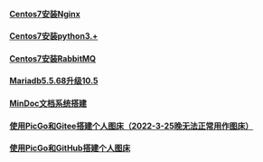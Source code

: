 
#### [Centos7安装Nginx](./工具服务搭建/Centos7安装Nginx.md)
#### [Centos7安装python3.+](./工具服务搭建/Centos7安装python3.+.md)
#### [Centos7安装RabbitMQ](./工具服务搭建/Centos7安装RabbitMQ.md)
#### [Mariadb5.5.68升级10.5](./工具服务搭建/Mariadb5.5.68升级10.5.md)
#### [MinDoc文档系统搭建](./工具服务搭建/MinDoc文档系统搭建.md)
#### [使用PicGo和Gitee搭建个人图床（2022-3-25晚无法正常用作图床）](./工具服务搭建/使用PicGo和Gitee搭建个人图床（2022-3-25晚无法正常用作图床）.md)
#### [使用PicGo和GitHub搭建个人图床](./工具服务搭建/使用PicGo和GitHub搭建个人图床.md)
